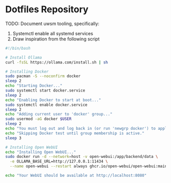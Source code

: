 # Dotfiles Repository

TODO: Document uwsm tooling, specifically:
1) Systemctl enable all systemd services
2) Draw inspiration from the following script
```bash
#!/bin/bash

# Install Ollama
curl -fsSL https://ollama.com/install.sh | sh

# Installing Docker
sudo pacman -S --noconfirm docker
sleep 2
echo "Starting Docker..."
sudo systemctl start docker.service
sleep 2
echo "Enabling Docker to start at boot..."
sudo systemctl enable docker.service
sleep 2
echo "Adding current user to 'docker' group..."
sudo usermod -aG docker $USER
sleep 2
echo "You must log out and log back in (or run 'newgrp docker') to apply the group change."
echo "Skipping Docker test until group membership is active."
sleep 3

# Installing Open WebUI
echo "Installing Open WebUI..."
sudo docker run -d --network=host -v open-webui:/app/backend/data \
  -e OLLAMA_BASE_URL=http://127.0.0.1:11434 \
  --name open-webui --restart always ghcr.io/open-webui/open-webui:main

echo "Your WebUI should be available at http://localhost:8080"
```
